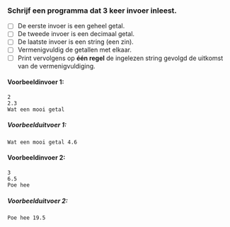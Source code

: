 ### Schrijf een programma dat 3 keer invoer inleest.

- [ ] De eerste invoer is een geheel getal.
- [ ] De tweede invoer is een decimaal getal.
- [ ] De laatste invoer is een string (een zin).
- [ ] Vermenigvuldig de getallen met elkaar.
- [ ] Print vervolgens op **één regel** de ingelezen string gevolgd de uitkomst van de vermenigvuldiging.

#### Voorbeeldinvoer 1:
```
2
2.3
Wat een mooi getal
```
##### **Voorbeelduitvoer 1:**
```
Wat een mooi getal 4.6
```
#### Voorbeeldinvoer 2:
```
3
6.5
Poe hee
```
##### **Voorbeelduitvoer 2:**
```
Poe hee 19.5
```
